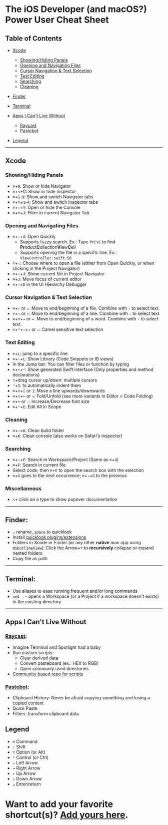 # The iOS Developer (and macOS?) Power User Cheat Sheet

## Table of Contents

- [Xcode](#Xcode)
	- [Showing/Hiding Panels](#panels)
	- [Opening and Navigating Files](#navigation)
	- [Cursor Navigation & Text Selection](#cursor)
	- [Text Editing](#text-editing)
	- [Searching](#searching)
	- [Cleaning](#cleaning)
	
- [Finder](#finder)
- [Terminal](#terminal)
- [Apps I Can't Live Without](#apps)
	- [Raycast](#raycast)
	- [Pastebot](#pastebot)
	
- [Legend](#legend)

-----

## <a name="Xcode"></a>Xcode

### <a name="panels"></a> Showing/Hiding Panels
- `⌘`+`0`: Show or hide Navigator
- `⌘`+`⌥`+0: Show or hide Inspector
- `⌘`+`1`-`9`: Show and switch Navigator tabs
- `⌘`+`⌥`+`1`-`4`: Show and switch Inspector tabs
- `⌘`+`⇧`+`Y`: Open or hide the Console
- `⌘`+`⌥`+`J`: Filter in current Navigator Tab

### <a name="navigation"></a> Opening and Navigating Files
- `⌘`+`⇧`+`O`: Open Quickly
	- Supports fuzzy search. Ex.: Type `PrCVC` to find **Pr**oduct**C**ollection**V**iew**C**ell
	- Supports opening the file in a specific line. Ex.: `ViewController.swift:58`
- `⌥`+`⇧`: Choose where to open a file (either from Open Quickly, or when clicking in the Project Navigator)
- `⌘`+`⇧`+`J`: Show current file in Project Navigator
- `⌘`+`J`: Move focus of current editor
- `⌘`+`⇧`+`D` in the UI Hierarchy Debugger

### <a name="cursor"></a> Cursor Navigation & Text Selection
- `⌘`+`↑` or `↓`: Move to end/beginning of a file. Combine with `⇧` to select text.
- `⌘`+`→` or `←`: Move to end/beginning of a line. Combine with `⇧` to select text.
- `⌘`+`⌥`+`→` or `←`: Move to end/beginning of a word. Combine with `⇧` to select text.
- `⌘`+`⌃`+`⇧`+`→` or `←`: Camel sensitive text selection

### <a name="text-editing"></a> Text Editing
- `⌘`+`L`: jump to a specific line
- `⌘`+`⇧`+`L`: Show Library (Code Snippets or IB views)
- In the Jump bar: You can filter files or function by typing
- `⌘`+`↑`+`⌃`: Show generated Swift interface (Only properties and method declarations)
- `⌥`+drag cursor up/down: multiple cursors
- `⌃`+`I`: to automatically indent them
- `⌘`+`⌥`+`[` or `]`: Move a line upwards/downwards
- `⌘`+`⌥`+`←` or `→`: Fold/Unfold (see more variants in Editor > Code Folding)
- `⌘`+`+` or `-`: Increase/Decrease font size
- `⌘`+`⌃`+`E`: Edit All in Scope

### <a name="cleaning"></a> Cleaning
- `⌘`+`⇧`+`K`: Clean build folder
- `⌘`+`K`: Clean console (also works on Safari's inspector)

### <a name="searching"></a> Searching
- `⌘`+`⇧`+`F`: Search in Workspace/Project (Same as `⌘`+`4`)
- `⌘`+`F`: Search in current file
- Select code, then `⌘`+`E` to open the search box with the selection
- `⌘`+`G` goes to the next occurrence; `⌘`+`⇧`+`G` to the previous

### Miscellaneous
- `⌥`+ click on a type to show popover documentation

-----

## <a name="finder"></a> Finder:

- `↵` rename, `space` to quicklook
- Install [quicklook plugins/extensions](https://github.com/sindresorhus/quick-look-plugins)
- Folders in Xcode or Finder (or any other **native** mac app using `NSOutlineView`): Click the Arrow+`⌥` to **recursively** collapse or expand nested folders
- Copy file as path

-----

## <a name="terminal"></a> Terminal:
- Use aliases to ease running frequent and/or long commands
- `xed .` - opens a Workspace (or a Project if a workspace doesn't exists) in the existing directory

-----

## Apps I Can't Live Without

### <a name="raycast"></a> [Raycast](https://raycast.com):
- Imagine Terminal and Spotlight had a baby
- Run custom scripts:
	- Clear derived data
	- Convert pasteboard (ex.: HEX to RGB)
	- Open commonly used directories
- [Community based repo for scripts](https://github.com/raycast/script-commands)

### <a name="pastebot"></a> [Pastebot](https://tapbots.com/pastebot):
- Clipboard History: Never be afraid copying something and losing a copied content
- Quick Paste
- Filters: transform clipboard data

## <a name="legend"></a> Legend
- `⌘` Command
- `⇧` Shift
- `⌥` Option (or Alt)
- `⌃` Control (or Ctrl)
- `←` Left Arrow
- `→` Right Arrow
- `↑` Up Arrow
- `↓` Down Arrow
- `↵` Enter/return

# Want to add your favorite shortcut(s)? [Add yours here](https://github.com/natanrolnik/TipsAndTricks/blob/master/Index.md).